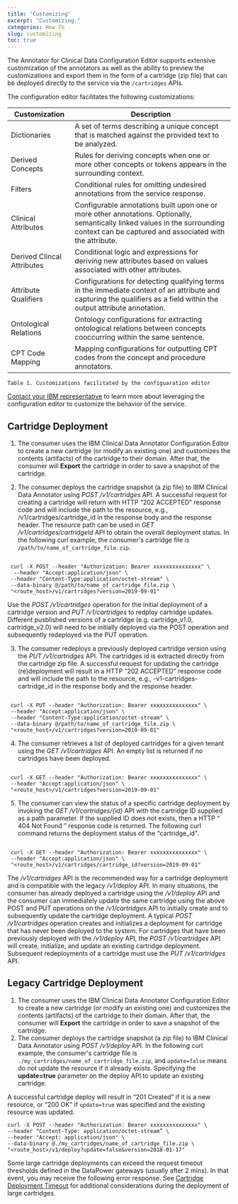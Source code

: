```yaml
---
title: "Customizing"
excerpt: "Customizing."
categories: How To
slug: customizing
toc: true
---
```

<!-- ---

copyright:
  years: 2011, 2019
lastupdated: "2019-04-12"

keywords: annotator clinical data, clinical data, annotation

subcollection: wh-acd

--- -->

<!-- # Customizing -->

The Annotator for Clinical Data Configuration Editor supports extensive customization of the annotators as well as the ability to preview the customizations and export them in the form of a cartridge (zip file) that can be deployed directly to the service via the `/cartridges` APIs.

The configuration editor facilitates the following customizations:

| Customization | Description |
|----|----|
| Dictionaries | A set of terms describing a unique concept that is matched against the provided text to be analyzed. |
| Derived Concepts | Rules for deriving concepts when one or more other concepts or tokens appears in the surrounding context. |
| Filters | Conditional rules for omitting undesired annotations from the service response. |
| Clinical Attributes | Configurable annotations built upon one or more other annotations. Optionally, semantically linked values in the surrounding context can be captured and associated with the attribute. |
| Derived Clincal Attributes | Conditional logic and expressions for deriving new attributes based on values associated with other attributes. |
| Attribute Qualifiers | Configurations for detecting qualifying terms in the immediate context of an attribute and capturing the qualifiers as a field within the output attribute annotation. |
| Ontological Relations | Ontology configurations for extracting ontological relations between concepts cooccurring within the same sentence. |
| CPT Code Mapping | Mapping configurations for outputting CPT codes from the concept and procedure annotators. |
`Table 1. Customizations facilitated by the configuaration editor`

[Contact your IBM representative](https://www.ibm.com/account/reg/us-en/signup?formid=MAIL-watsonhealthna) to learn more about leveraging the configuration editor to customize the behavior of the service.

## Cartridge Deployment

1. The consumer uses the IBM Clinical Data Annotator Configuration Editor to create a new cartridge (or modify an existing one) and customizes the contents (artifacts) of the cartridge to their domain. After that, the consumer will **Export** the cartridge in order to save a snapshot of the cartridge.

2. The consumer deploys the cartridge snapshot (a zip file) to  IBM Clinical Data Annotator using _POST /v1/cartridges_ API. A successful request for creating a cartridge will return with HTTP <q>202 ACCEPTED</q> response code and will include the path to the resource, e.g., /v1/cartridges/cartridge_id in the response body and the response header. The resource path can be used in _GET /v1/cartridges/cartridgeId_ API to obtain the overall deployment status. In the following curl example, the consumer's cartridge file is `/path/to/name_of_cartridge_file.zip`.

```Curl

 curl -X POST --header "Authorization: Bearer xxxxxxxxxxxxxxx" \
  --header "Accept:application/json" \
 --header "Content-Type:application/octet-stream" \
 --data-binary @/path/to/name_of_cartridge_file.zip \
 "<route_host>/v1/cartridges?version=2019-09-01"

```

Use the _POST /v1/cartridges_ operation for the initial deployment of a cartridge version and _PUT /v1/cartridges_ to redploy cartridge updates. Different pusblished versions of a cartridge (e.g. cartridge_v1.0, cartridge_v2.0) will need to be initially deployed via the POST operation and subsequently redeployed via the PUT operation.

3. The consumer redeploys a previously deployed cartridge version using the _PUT /v1/cartridges_ API. The cartridges id is extracted directly from the cartridge zip file. A successful request for updating the cartridge (re)deployment will result in a HTTP <q>202 ACCEPTED</q> response code and will include the path to the resource, e.g., -v1-cartridges-cartridge_id in the response body and the response header.

```Curl

 curl -X PUT --header "Authorization: Bearer xxxxxxxxxxxxxxx" \
 --header "Accept:application/json" \
 --header "Content-Type:application/octet-stream" \
 --data-binary @/path/to/name_of_cartridge_file.zip \
 "<route_host>/v1/cartridges?version=2019-09-01"

```

4. The consumer retrieves a list of deployed cartridges for a given tenant using the _GET /v1/cartridges_ API. An empty list is returned if no cartridges have been deployed.

```Curl

 curl -X GET --header "Authorization: Bearer xxxxxxxxxxxxxxx" \
 --header "Accept:application/json" \
 "<route_host>/v1/cartridges?version=2019-09-01"

```

5. The consumer can view the status of a specific cartridge deployment by invoking the _GET /v1/cartridges/{id}_ API with the cartridge ID supplied as a path parameter. If the supplied ID does not exists, then a HTTP  <q> 404 Not Found </q> response code is returned. The following curl command returns the deployment status of the <q>cartridge_id</q>.

```Curl

 curl -X GET --header "Authorization: Bearer xxxxxxxxxxxxxxx" \
 --header "Accept:application/json" \
 "<route_host>/v1/cartridges/cartridge_id?version=2019-09-01"

```

The _/v1/cartridges_ API is the recommended way for a cartridge deployment and is compatible with the legacy _/v1/deploy_ API. In many situations, the consumer has already deployed a cartridge using the _/v1/deploy_ API and the consumer can immediately update the same cartridge using the above POST and PUT operations on the _/v1/cartridges_ API to initially create and to subsequently update the cartridge deployment.
A typical _POST /v1/cartridges_ operation creates and initializes a deployment for cartridge that has never been deployed to the system. For cartridges that have been previously deployed with the _/v1/deploy_ API, the _POST /v1/cartridges_ API will create, initialize, and update an existing cartridge deployment. Subsequent redeployments of a cartridge must use the _PUT /v1/cartridges_ API.

## Legacy Cartridge Deployment

1. The consumer uses the IBM Clinical Data Annotator Configuration Editor to create a new cartridge (or modify an existing one) and customizes the contents (artifacts) of the cartridge to their domain. After that, the consumer will **Export** the cartridge in order to save a snapshot of the cartridge.
2. The consumer deploys the cartridge snapshot (a zip file) to  IBM Clinical Data Annotator using _POST /v1/deploy_ API. In the following curl example, the consumer's cartridge file is `./my_cartridges/name_of_cartridge_file.zip`, and `update=false` means do not update the resource if it already exists. Specifying the **update=true** parameter on the deploy API to update an existing cartridge.

A successful cartridge deploy will result in <q>201 Created</q> if it is a new resource, or <q>200 OK</q> if `update=true` was specified and the existing resource was updated.

```Curl
curl -X POST --header "Authorization: Bearer xxxxxxxxxxxxxxx" \
--header “Content-Type: application/octet-stream” \
--header "Accept: application/json" \
--data-binary @./my_cartridges/name_of_cartridge_file.zip \
"<route_host>/v1/deploy?update=false&version=2018-01-17"
```

Some large cartridge deployments can exceed the request timeout thresholds defined in the DataPower gateways (usually after 2 mins). In that event, you may receive the following error response. See [Cartridge Deployment Timeout](/clouddocs/customizing/) for additional considerations during the deployment of large cartridges.

